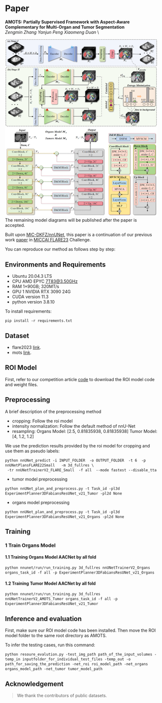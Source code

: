 # Paper
**AMOTS: Partially Supervised Framework with Aspect-Aware Complementary for Multi-Organ and Tumor Segmentation** \
*Zengmin Zhang Yanjun Peng Xiaomeng Duan* \

![Our framework overview](Images/AMOTS.png)
![Our AACNet overview](Images/AACNet.png)
The remaining model diagrams will be published after the paper is accepted.

Built upon [MIC-DKFZ/nnUNet](https://github.com/MIC-DKFZ/nnUNet), 
this paper is a continuation of our previous work [paper](https://link.springer.com/chapter/10.1007/978-3-031-58776-4_27) in [MICCAI FLARE23](https://codalab.lisn.upsaclay.fr/competitions/12239#learn_the_details-overview) Challenge.

You can reproduce our method as follows step by step:


## Environments and Requirements

- Ubuntu 20.04.3 LTS
- CPU AMD EPYC 7T83@3.50GHz
- RAM 1×90GB; 320MT/s
- GPU 1 NVIDIA RTX 3090 24G
- CUDA version 11.3
- python version 3.8.10

To install requirements:

```setup
pip install -r requirements.txt
```

## Dataset

- flare2023 [link](https://codalab.lisn.upsaclay.fr/competitions/12239#learn_the_details-dataset).
- mots [link](https://github.com/jianpengz/DoDNet).


## ROI Model
First, refer to our competition article [code](https://github.com/zzm3zz/FLARE2023) to download the ROI model code and weight files.


## Preprocessing

A brief description of the preprocessing method

- cropping:
Follow the roi model
- intensity normalization:
Follow the default method of nnU-Net
- resampling:
Organs Model: [2.5, 0.81835938, 0.81835938]
Tumor Model: [4, 1.2, 1.2]  

We use the prediction results provided by the roi model for cropping and use them as pseudo labels:

```
python nnUNet_predict -i INPUT_FOLDER  -o OUTPUT_FOLDER  -t 6  -p nnUNetPlansFLARE22Small   -m 3d_fullres \
 -tr nnUNetTrainerV2_FLARE_Small  -f all  --mode fastest --disable_tta
```

- tumor model preprocessing
```
python nnUNet_plan_and_preprocess.py -t Task_id -pl3d ExperimentPlanner3DFabiansResUNet_v21_Tumor -pl2d None
```

- organs model preprocessing
```
python nnUNet_plan_and_preprocess.py -t Task_id -pl3d ExperimentPlanner3DFabiansResUNet_v21_Organs -pl2d None
```

## Training

### 1 Train Organs Model

#### 1.1 Training Organs Model AACNet by all fold 
```
python nnunet/run/run_training.py 3d_fullres nnUNetTrainerV2_Organs organs_task_id -f all -p ExperimentPlanner3DFabiansResUNet_v21_Organs
```

#### 1.2 Training Tumor Model AACNet by all fold 
```
python nnunet/run/run_training.py 3d_fullres nnUNetTrainerV2_AMOTS_Tumor organs_task_id -f all -p ExperimentPlanner3DFabiansResUNet_v21_Tumor
```

## Inference and evaluation

First, make sure our ROI model code has been installed. Then move the ROI model folder to the same root directory as AMOTS.

To infer the testing cases, run this command:

```
python resoure_evalution.py -test_img_path path_of_the_input_volumes -temp_in inputfolder_for_individual_test_files -temp_out -o path_for_saving_the_prediction -net_roi roi_model_path -net_organs organs_model_path -net_tumor tumor_model_path
```

## Acknowledgement

> We thank the contributors of public datasets. 



